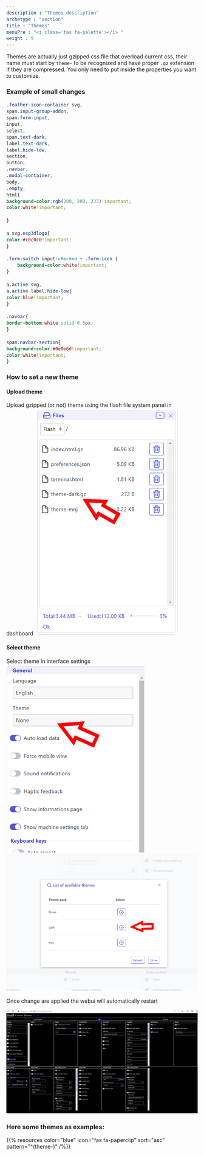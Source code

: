 ```yaml
---
description : "Themes description"
archetype : "section"
title : "Themes"
menuPre : "<i class='fas fa-palette'></i> "
weight : 9
---
```

Themes are actually just gzipped css file that overload current css, their name must start by `theme-` to be recognized and have proper `.gz` extension if they are compressed.
You only need to put inside the properties you want to customize.

### Example of small changes
```css
.feather-icon-container svg,
span.input-group-addon,
span.form-input,
input,
select,
span.text-dark,
label.text-dark,
label.hide-low,
section,
button,
.navbar,
.modal-container,
body,
.empty,
html{
background-color:rgb(200, 200, 233)!important;
color:white!important;

}

a svg.esp3dlogo{
color:#c0c0c0!important;
}

.form-switch input:checked + .form-icon {
    background-color:white!important;
}

a.active svg,
a.active label.hide-low{
color:blue!important;
}

.navbar{
border-bottom:white solid 0.5px;
}

span.navbar-section{
background-color:#0e0e6d!important;
color:white!important;
}
```
### How to set  a new theme
#### Upload theme
Upload gzipped (or not) theme using the flash file system panel in dashboard
![image](upload_theme.png)

#### Select theme
Select theme in interface settings
![image](select_theme_1.png)
![image](select_theme_2.png)

Once change are applied the webui will automatically restart

![image](black_theme.png)

### Here some themes as examples:   
{{% resources color="blue" icon="fas fa-paperclip" sort="asc" pattern="^(theme-)" /%}}
